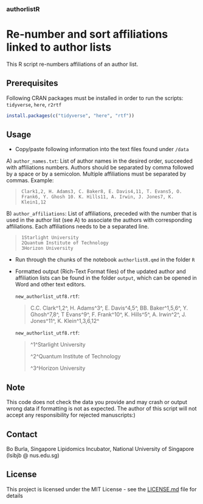 ### authorlistR

# Re-number and sort affiliations linked to author lists

<!-- badges: start -->

<!-- badges: end -->

This R script re-numbers affiliations of an author list.

## Prerequisites

Following CRAN packages must be installed in order to run the scripts: `tidyverse`, `here`, `r2rtf`

``` r
install.packages(c("tidyverse", "here", "rtf"))
```

## Usage

-   Copy/paste following information into the text files found under `/data`

A)  `author_names.txt`: List of author names in the desired order, succeeded with affiliations numbers. Authors should be separated by comma followed by a space or by a semicolon. Multiple affiliations must be separated by commas. Example:

> ```         
> Clark1,2, H. Adams3, C. Baker8, E. Davis4,11, T. Evans5, O. Frank6, Y. Ghosh 10. K. Hills11, A. Irwin, J. Jones7, K. Klein1,12
> ```

B)  `author_affiliations`: List of affiliations, preceded with the number that is used in the author list (see A) to associate the authors with corresponding affiliations. Each affiliations needs to be a separated line.

> ```         
> 1Starlight University
> 2Quantum Institute of Technology
> 3Horizon University
> ```

-   Run through the chunks of the notebook `authorlistR.qmd` in the folder `R`

-   Formatted output (Rich-Text Format files) of the updated author and affiliation lists can be found in the folder `output`, which can be opened in Word and other text editors.

    `new_authorlist_utf8.rtf`:

    > C.C. Clark^1,2^, H. Adams^3^, E. Davis^4,5^, BB. Baker^1,5,6^, Y. Ghosh^7,8^, T Evans^9^, F. Frank^10^, K. Hills^5^, A. Irwin^2^, J. Jones^11^, K. Klein^1,3,6,12^

    `new_authorlist_utf8.rtf`:

    > ^1^Starlight University
    >
    > ^2^Quantum Institute of Technology
    >
    > ^3^Horizon University

## Note

This code does not check the data you provide and may crash or output wrong data if formatting is not as expected. The author of this script will not accept any responsibility for rejected manuscripts:)

## Contact

Bo Burla, Singapore Lipidomics Incubator, National University of Singapore (lsibjb \@ nus.edu.sg)

## License

This project is licensed under the MIT License - see the [LICENSE.md](LICENSE.md) file for details
